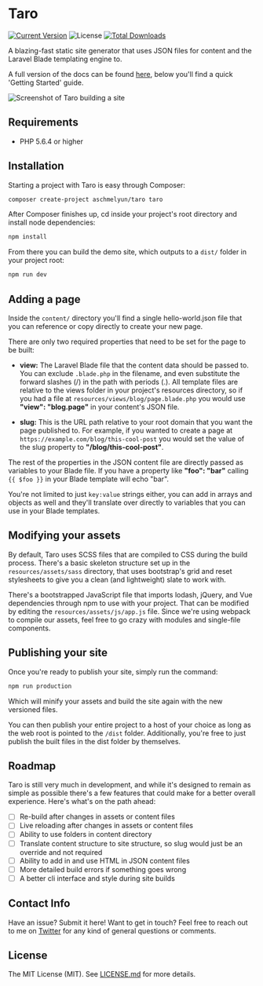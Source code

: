 # Taro

[![Current Version](https://img.shields.io/packagist/v/aschmelyun/taro.svg?style=flat-square)](https://packagist.org/packages/aschmelyun/larametrics)
![License](https://img.shields.io/github/license/aschmelyun/taro.svg?style=flat-square)
[![Total Downloads](https://img.shields.io/packagist/dt/aschmelyun/taro.svg?style=flat-square)](https://packagist.org/packages/aschmelyun/taro)

A blazing-fast static site generator that uses JSON files for content and the Laravel Blade templating engine to.

A full version of the docs can be found [here](https://aschmelyun.com/taro/docs), below you'll find a quick 'Getting Started' guide.

![Screenshot of Taro building a site](https://i.imgur.com/Kxtpbcm.png)

## Requirements
- PHP 5.6.4 or higher 

## Installation
Starting a project with Taro is easy through Composer:

```bash
composer create-project aschmelyun/taro taro
```

After Composer finishes up, cd inside your project's root directory and install node dependencies:

```bash
npm install
```

From there you can build the demo site, which outputs to a `dist/` folder in your project root:

```bash
npm run dev
```

## Adding a page

Inside the `content/` directory you'll find a single hello-world.json file that you can reference or copy directly to create your new page. 

There are only two required properties that need to be set for the page to be built:

- **view:** The Laravel Blade file that the content data should be passed to. You can exclude `.blade.php` in the filename, and even substitute the forward slashes (/) in the path with periods (.). All template files are relative to the views folder in your project's resources directory, so if you had a file at `resources/views/blog/page.blade.php` you would use **"view": "blog.page"** in your content's JSON file.

- **slug:** This is the URL path relative to your root domain that you want the page published to. For example, if you wanted to create a page at `https://example.com/blog/this-cool-post` you would set the value of the slug property to **"/blog/this-cool-post"**. 

The rest of the properties in the JSON content file are directly passed as variables to your Blade file. If you have a property like **"foo": "bar"** calling `{{ $foo }}` in your Blade template will echo "bar".

You're not limited to just `key:value` strings either, you can add in arrays and objects as well and they'll translate over directly to variables that you can use in your Blade templates.

## Modifying your assets

By default, Taro uses SCSS files that are compiled to CSS during the build process. There's a basic skeleton structure set up in the `resources/assets/sass` directory, that uses bootstrap's grid and reset stylesheets to give you a clean (and lightweight) slate to work with.

There's a bootstrapped JavaScript file that imports lodash, jQuery, and Vue dependencies through npm to use with your project. That can be modified by editing the `resources/assets/js/app.js` file. Since we're using webpack to compile our assets, feel free to go crazy with modules and single-file components.

## Publishing your site

Once you're ready to publish your site, simply run the command:

```bash
npm run production
```

Which will minify your assets and build the site again with the new versioned files.

You can then publish your entire project to a host of your choice as long as the web root is pointed to the `/dist` folder. Additionally, you're free to just publish the built files in the dist folder by themselves.

## Roadmap
Taro is still very much in development, and while it's designed to remain as simple as possible there's a few features that could make for a better overall experience. Here's what's on the path ahead:

- [ ] Re-build after changes in assets or content files 
- [ ] Live reloading after changes in assets or content files
- [ ] Ability to use folders in content directory
- [ ] Translate content structure to site structure, so slug would just be an override and not required 
- [ ] Ability to add in and use HTML in JSON content files
- [ ] More detailed build errors if something goes wrong
- [ ] A better cli interface and style during site builds

## Contact Info

Have an issue? Submit it here! Want to get in touch? Feel free to reach out to me on [Twitter](https://twitter.com/aschmelyun) for any kind of general questions or comments.

## License

The MIT License (MIT). See [LICENSE.md](https://github.com/aschmelyun/taro/blob/master/LICENSE.md) for more details.